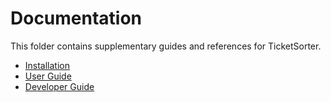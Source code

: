 # Documentation

This folder contains supplementary guides and references for TicketSorter.

- [Installation](installation.md)
- [User Guide](user_guide.md)
- [Developer Guide](developer_guide.md)
